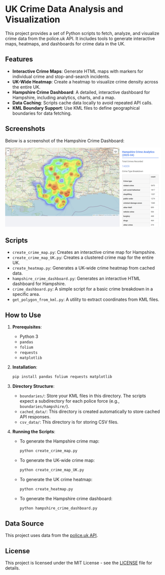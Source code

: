 # UK Crime Data Analysis and Visualization

This project provides a set of Python scripts to fetch, analyze, and visualize crime data from the police.uk API. It includes tools to generate interactive maps, heatmaps, and dashboards for crime data in the UK.

## Features

*   **Interactive Crime Maps**: Generate HTML maps with markers for individual crime and stop-and-search incidents.
*   **UK-Wide Heatmap**: Create a heatmap to visualize crime density across the entire UK.
*   **Hampshire Crime Dashboard**: A detailed, interactive dashboard for Hampshire, including analytics, charts, and a map.
*   **Data Caching**: Scripts cache data locally to avoid repeated API calls.
*   **KML Boundary Support**: Use KML files to define geographical boundaries for data fetching.

## Screenshots

Below is a screenshot of the Hampshire Crime Dashboard:

![Hampshire Crime Dashboard](screenshots/dashboard.jpg)

## Scripts

*   `create_crime_map.py`: Creates an interactive crime map for Hampshire.
*   `create_crime_map_UK.py`: Creates a clustered crime map for the entire UK.
*   `create_heatmap.py`: Generates a UK-wide crime heatmap from cached data.
*   `hampshire_crime_dashboard.py`: Generates an interactive HTML dashboard for Hampshire.
*   `crime_dashboard.py`: A simple script for a basic crime breakdown in a specific area.
*   `get_polygon_from_kml.py`: A utility to extract coordinates from KML files.

## How to Use

1.  **Prerequisites**:
    *   Python 3
    *   `pandas`
    *   `folium`
    *   `requests`
    *   `matplotlib`

2.  **Installation**:
    ```bash
    pip install pandas folium requests matplotlib
    ```

3.  **Directory Structure**:
    *   `boundaries/`: Store your KML files in this directory. The scripts expect a subdirectory for each police force (e.g., `boundaries/hampshire/`).
    *   `cached_data/`: This directory is created automatically to store cached API responses.
    *   `csv_data/`: This directory is for storing CSV files.

4.  **Running the Scripts**:
    *   To generate the Hampshire crime map:
        ```bash
        python create_crime_map.py
        ```
    *   To generate the UK-wide crime map:
        ```bash
        python create_crime_map_UK.py
        ```
    *   To generate the UK crime heatmap:
        ```bash
        python create_heatmap.py
        ```
    *   To generate the Hampshire crime dashboard:
        ```bash
        python hampshire_crime_dashboard.py
        ```

## Data Source

This project uses data from the [police.uk API](https://data.police.uk/docs/).

## License

This project is licensed under the MIT License - see the [LICENSE](LICENSE) file for details.
